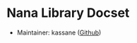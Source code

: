Nana Library Docset
=======================

* Maintainer: kassane ([Github][maintainer])

[maintainer]: https://github.com/kassane
